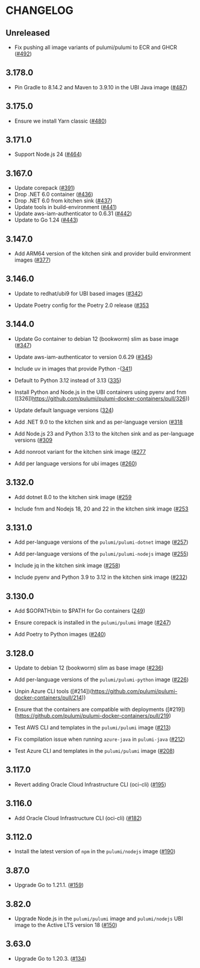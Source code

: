 # CHANGELOG

## Unreleased

- Fix pushing all image variants of pulumi/pulumi to ECR and GHCR
  ([#492](https://github.com/pulumi/pulumi-docker-containers/pull/492))

## 3.178.0

- Pin Gradle to 8.14.2 and Maven to 3.9.10 in the UBI Java image
  ([#487](https://github.com/pulumi/pulumi-docker-containers/pull/487))

## 3.175.0

- Ensure we install Yarn classic
  ([#480](https://github.com/pulumi/pulumi-docker-containers/pull/480))

## 3.171.0

- Support Node.js 24
  ([#464](https://github.com/pulumi/pulumi-docker-containers/pull/464))

## 3.167.0

- Update corepack
  ([#391](https://github.com/pulumi/pulumi-docker-containers/pull/391))
- Drop .NET 6.0 container
  ([#436](https://github.com/pulumi/pulumi-docker-containers/pull/436))
- Drop .NET 6.0 from kitchen sink
  ([#437](https://github.com/pulumi/pulumi-docker-containers/pull/437))
- Update tools in build-environment
  ([#441](https://github.com/pulumi/pulumi-docker-containers/pull/441))
- Update aws-iam-authenticator to 0.6.31
  ([#442](https://github.com/pulumi/pulumi-docker-containers/pull/442))
- Update to Go 1.24
  ([#443](https://github.com/pulumi/pulumi-docker-containers/pull/443))

## 3.147.0

- Add ARM64 version of the kitchen sink and provider build environment images
  ([#377](https://github.com/pulumi/pulumi-docker-containers/pull/377))

## 3.146.0

- Update to redhat/ubi9 for UBI based images
  ([#342](https://github.com/pulumi/pulumi-docker-containers/pull/342))

- Update Poetry config for the Poetry 2.0 release
  ([#353](https://github.com/pulumi/pulumi-docker-containers/pull/353)

## 3.144.0

- Update Go container to debian 12 (bookworm) slim as base image
  ([#347](https://github.com/pulumi/pulumi-docker-containers/pull/347))

- Update aws-iam-authenticator to version 0.6.29
  ([#345](https://github.com/pulumi/pulumi-docker-containers/pull/345))

- Include uv in images that provide Python
  -([341](https://github.com/pulumi/pulumi-docker-containers/pull/341))

- Default to Python 3.12 instead of 3.13
  ([335](https://github.com/pulumi/pulumi-docker-containers/pull/335))

- Install Python and Node.js in the UBI containers using pyenv and fnm
  ([326])https://github.com/pulumi/pulumi-docker-containers/pull/326))

- Update default language versions
  ([324](https://github.com/pulumi/pulumi-docker-containers/pull/324))

- Add .NET 9.0 to the kitchen sink and as per-language version
  ([#318](https://github.com/pulumi/pulumi-docker-containers/pull/318)

- Add Node.js 23 and Python 3.13 to the kitchen sink and as per-language versions
  ([#309](https://github.com/pulumi/pulumi-docker-containers/pull/309)

- Add nonroot variant for the kitchen sink image
([#277](https://github.com/pulumi/pulumi-docker-containers/pull/277)

- Add per language versions for ubi images
  ([#260](https://github.com/pulumi/pulumi-docker-containers/pull/260))

## 3.132.0

- Add dotnet 8.0 to the kitchen sink image
  ([#259](https://github.com/pulumi/pulumi-docker-containers/pull/259)

- Include fnm and Nodejs 18, 20 and 22 in the kitchen sink image
  ([#253](https://github.com/pulumi/pulumi-docker-containers/pull/253)

## 3.131.0

- Add per-language versions of the `pulumi/pulumi-dotnet` image
  ([#257](https://github.com/pulumi/pulumi-docker-containers/pull/257))

- Add per-language versions of the `pulumi/pulumi-nodejs` image
  ([#255](https://github.com/pulumi/pulumi-docker-containers/pull/255))

- Include jq in the kitchen sink image
  ([#258](https://github.com/pulumi/pulumi-docker-containers/pull/258))

- Include pyenv and Python 3.9 to 3.12 in the kitchen sink image
  ([#232](https://github.com/pulumi/pulumi-docker-containers/pull/232))

## 3.130.0

- Add $GOPATH/bin to $PATH for Go containers
  ([249](https://github.com/pulumi/pulumi-docker-containers/pull/249))

- Ensure corepack is installed in the `pulumi/pulumi` image
  ([#247](https://github.com/pulumi/pulumi-docker-containers/pull/247))

- Add Poetry to Python images ([#240](https://github.com/pulumi/pulumi-docker-containers/pull/240))

## 3.128.0

- Update to debian 12 (bookworm) slim as base image
  ([#236](https://github.com/pulumi/pulumi-docker-containers/pull/236))

- Add per-language versions of the `pulumi/pulumi-python` image
  ([#226](https://github.com/pulumi/pulumi-docker-containers/pull/226))

- Unpin Azure CLI tools ([#214])(https://github.com/pulumi/pulumi-docker-containers/pull/214))

- Ensure that the containers are compatible with deployments
  ([#219])(https://github.com/pulumi/pulumi-docker-containers/pull/219)

- Test AWS CLI and templates in the `pulumi/pulumi` image
  ([#213](https://github.com/pulumi/pulumi-docker-containers/pull/213))

- Fix compilation issue when running `azure-java` in `pulumi-java`
  ([#212](https://github.com/pulumi/pulumi-docker-containers/pull/212))

- Test Azure CLI and templates in the `pulumi/pulumi` image
  ([#208](https://github.com/pulumi/pulumi-docker-containers/pull/208))

## 3.117.0

- Revert adding Oracle Cloud Infrastructure CLI (oci-cli)
  ([#195](https://github.com/pulumi/pulumi-docker-containers/pull/195))

## 3.116.0

- Add Oracle Cloud Infrastructure CLI (oci-cli)
  ([#182](https://github.com/pulumi/pulumi-docker-containers/pull/182))

## 3.112.0

- Install the latest version of `npm` in the `pulumi/nodejs` image
  ([#190](https://github.com/pulumi/pulumi-docker-containers/pull/190))

## 3.87.0

- Upgrade Go to 1.21.1. ([#159](https://github.com/pulumi/pulumi-docker-containers/pull/159))

## 3.82.0

- Upgrade Node.js in the `pulumi/pulumi` image and `pulumi/nodejs` UBI image to the Active LTS version 18
  ([#150](https://github.com/pulumi/pulumi-docker-containers/pull/150))

## 3.63.0

- Upgrade Go to 1.20.3. ([#134](https://github.com/pulumi/pulumi-docker-containers/pull/134))
